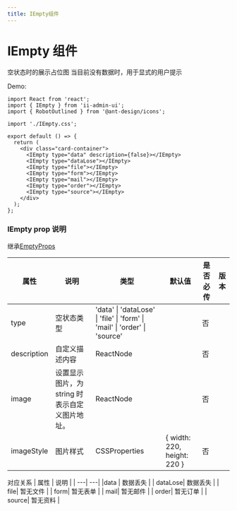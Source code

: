 ```yaml
---
title: IEmpty组件
---
```


# IEmpty 组件

空状态时的展示占位图
当目前没有数据时，用于显式的用户提示

Demo:

```tsx
import React from 'react';
import { IEmpty } from 'ii-admin-ui';
import { RobotOutlined } from '@ant-design/icons';

import './IEmpty.css';

export default () => {
  return (
    <div class="card-container">
      <IEmpty type="data" description={false}></IEmpty>
      <IEmpty type="dataLose"></IEmpty>
      <IEmpty type="file"></IEmpty>
      <IEmpty type="form"></IEmpty>
      <IEmpty type="mail"></IEmpty>
      <IEmpty type="order"></IEmpty>
      <IEmpty type="source"></IEmpty>
    </div>
  );
};
```

<!-- <API src='../../src/components/IEmpty'> -->

### IEmpty prop 说明

继承[EmptyProps](https://ant.design/components/empty-cn/#API)

| 属性        | 说明                                           | 类型                                                                      | 默认值                      | 是否必传 | 版本 |
| ----------- | ---------------------------------------------- | ------------------------------------------------------------------------- | --------------------------- | -------- | ---- |
| type        | 空状态类型                                     | 'data' \| 'dataLose' \| 'file' \| 'form' \| 'mail' \| 'order' \| 'source' |                             | 否       |      |
| description | 自定义描述内容                                 | ReactNode                                                                 |                             | 否       |      |
| image       | 设置显示图片，为 string 时表示自定义图片地址。 | ReactNode                                                                 |                             | 否       |      |
| imageStyle  | 图片样式                                       | CSSProperties                                                             | { width: 220, height: 220 } | 否       |      |

对应关系
| 属性 | 说明 |
| ---| ---|
|data | 数据丢失 |
| dataLose| 数据丢失 |
| file| 暂无文件 |
| form| 暂无表单 |
| mail| 暂无邮件 |
| order| 暂无订单 |
| source| 暂无资料 |
